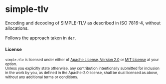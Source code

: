 # simple-tlv

Encoding and decoding of SIMPLE-TLV as described in ISO 7816-4, without allocations.

Follows the approach taken in [`der`][der].

[der]: https://docs.rs/der

#### License

<sup>`simple-tlv` is licensed under either of [Apache License, Version 2.0](LICENSE-APACHE) or [MIT License](LICENSE-MIT) at your option.</sup>
<br>
<sub>Unless you explicitly state otherwise, any contribution intentionally submitted for inclusion in the work by you, as defined in the Apache-2.0 license, shall be dual licensed as above, without any additional terms or conditions.</sub>
